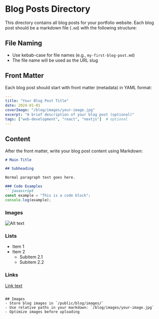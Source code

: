 # Blog Posts Directory

This directory contains all blog posts for your portfolio website. Each blog post should be a markdown file (`.md`) with the following structure:

## File Naming
- Use kebab-case for file names (e.g., `my-first-blog-post.md`)
- The file name will be used as the URL slug

## Front Matter
Each blog post should start with front matter (metadata) in YAML format:

```yaml
---
title: "Your Blog Post Title"
date: 2024-01-01
coverImage: "/blog/images/your-image.jpg"
excerpt: "A brief description of your blog post (optional)"
tags: ["web-development", "react", "nextjs"]  # optional
---
```

## Content
After the front matter, write your blog post content using Markdown:

```markdown
# Main Title

## Subheading

Normal paragraph text goes here.

### Code Examples
```javascript
const example = "This is a code block";
console.log(example);
```

### Images
![Alt text](/blog/images/your-image.jpg)

### Lists
- Item 1
- Item 2
  - Subitem 2.1
  - Subitem 2.2

### Links
[Link text](https://example.com)
```

## Images
- Store blog images in `/public/blog/images/`
- Use relative paths in your markdown: `/blog/images/your-image.jpg`
- Optimize images before uploading
